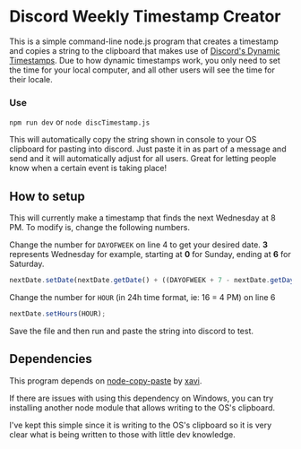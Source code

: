 # Discord Weekly Timestamp Creator

This is a simple command-line node.js program that creates a timestamp and copies a string to the clipboard that makes use of [Discord's Dynamic Timestamps](https://discord.com/developers/docs/reference#message-formatting-timestamp-styles). Due to how dynamic timestamps work, you only need to set the time for your local computer, and all  other users will see the time for their locale. 

### Use

`npm run dev` or `node discTimestamp.js`

This will automatically copy the string shown in console to your OS clipboard for pasting into discord. Just paste it in as part of a message and send and it will automatically adjust for all users. Great for letting people know when a certain event is taking place!

## How to setup

This will currently make a timestamp that finds the next Wednesday at 8 PM. To modify is, change the following numbers.

Change the number for `DAYOFWEEK` on line 4 to get your desired date. **3** represents Wednesday for example, starting at **0** for Sunday, ending at **6** for Saturday.

```js 
nextDate.setDate(nextDate.getDate() + ((DAYOFWEEK + 7 - nextDate.getDay()) % 7));
```

Change the number for `HOUR` (in 24h time format, ie: 16 = 4 PM) on line 6

```js
nextDate.setHours(HOUR);
```

Save the file and then run and paste the string into discord to test. 

## Dependencies

This program depends on [node-copy-paste](https://www.npmjs.com/package/copy-paste?activeTab=readme) by [xavi](https://github.com/xavi-).

If there are issues with using this dependency on Windows, you can try installing another node module that allows writing to the OS's clipboard.

I've kept this simple since it is writing to the OS's clipboard so it is very clear what is being written to those with little dev knowledge.